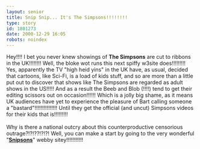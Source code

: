 ```yaml
---
layout: senior
title: Snip Snip... It's The Simpsons!!!!!!!!
type: story
id: 1801273
date: 2000-12-29 16:05
robots: noindex
---
```

Hey!!!! I bet you never knew showings of <b>The Simpsons</b> are cut to ribbons in the UK!!!!!!!! Well, the bloke wot runs this next spiffy w3site does!!!!!!!!! Yes, apparently the TV "high heid yins" in the UK have, as usual, decided that cartoons, like Sci-Fi, is a load of kids stuff, and so are more than a little put out to discover that shows like The Simpsons are regarded as adult shows in the US!!!!! And as a result the Beeb and Blob (!!!!) tend to get their editing scissors out on occasion!!!!!! Which is a jolly big shame, as it means UK audiences have yet to experience the pleasure of Bart calling someone a "bastard"!!!!!!!!!!!!!!! Until they get the official (and uncut) Simpsons videos for their kids that is!!!!!!!!!<br/><br/>Why is there a national outcry about this counterproductive censorious outrage?!?!??!?!?! Well, you can make a start by going to the very wonderful "<b><a href="http://www.depro.co.uk/page11.html">Snipsons</a></b>" webby sitey!!!!!!!!!!!